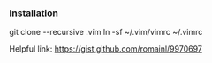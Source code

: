 ### Installation

git clone --recursive <blah> .vim
ln -sf ~/.vim/vimrc ~/.vimrc

Helpful link: https://gist.github.com/romainl/9970697
